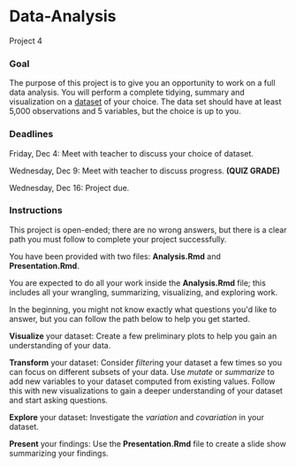 # Data-Analysis
Project 4

### Goal
The purpose of this project is to give you an opportunity to work on a full data analysis. You will perform a complete tidying, summary and visualization on a [dataset](https://www.freecodecamp.org/news/https-medium-freecodecamp-org-best-free-open-data-sources-anyone-can-use-a65b514b0f2d/) of your choice. The data set should have at least 5,000 observations and 5 variables, but the choice is up to you.

### Deadlines
Friday, Dec 4: Meet with teacher to discuss your choice of dataset.

Wednesday, Dec 9: Meet with teacher to discuss progress. **(QUIZ GRADE)**

Wednesday, Dec 16: Project due.

### Instructions
This project is open-ended; there are no wrong answers, but there is a clear path you must follow to complete your project successfully.

You have been provided with two files: **Analysis.Rmd** and **Presentation.Rmd**. 

You are expected to do all your work inside the **Analysis.Rmd** file; this includes all your wrangling, summarizing, visualizing, and exploring work.

In the beginning, you might not know exactly what questions you'd like to answer, but you can follow the path below to help you get started. 

**Visualize** your dataset: Create a few preliminary plots to help you gain an understanding of your data.

**Transform** your dataset: Consider *filter*ing your dataset a few times so you can focus on different subsets of your data. Use *mutate* or *summarize* to add new variables to your dataset computed from existing values. Follow this with new visualizations to gain a deeper understanding of your dataset and start asking questions.

**Explore** your dataset: Investigate the *variation* and *covariation* in your dataset. 

**Present** your findings: Use the **Presentation.Rmd** file to create a slide show summarizing your findings.





